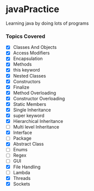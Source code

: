 # javaPractice
Learning java by doing lots of programs
### Topics Covered
* [x] Classes And Objects
* [x] Access Modifiers 
* [x] Encapsulation
* [x] Methods
* [x] this keyword
* [x] Nested Classes
* [x] Constructors
* [x] Finalize
* [x] Method Overloading
* [x] Constructor Overloading
* [x] Static Members
* [x] Single Inheritance
* [x] super keyword
* [x] Hierarchical Inheritance
* [ ] Multi level Inheritance
* [x] Interface
* [ ] Package
* [x] Abstract Class
* [ ] Enums
* [ ] Regex
* [ ] GUI
* [x] File Handling
* [ ] Lambda
* [x] Threads
* [x] Sockets
